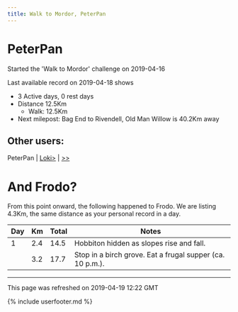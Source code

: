 ```yaml
---
title: Walk to Mordor, PeterPan
---
```


# PeterPan

Started the 'Walk to Mordor' challenge on 2019-04-16

Last available record on 2019-04-18 shows
* 3 Active days, 0 rest days
* Distance 12.5Km
  * Walk: 12.5Km
* Next milepost: Bag End to Rivendell, Old Man Willow is 40.2Km away

## Other users:

PeterPan \| [Loki\>](Loki.md) \| [\>\>](Loki.md)

# And Frodo?
From this point onward, the following happened to Frodo.
We are listing 4.3Km, the same distance as your personal record in a day.

| Day | Km | Total | Notes |
| --- | --- | --- | --- |
| 1 | 2.4 | 14.5 | Hobbiton hidden as slopes rise and fall. |
|   | 3.2 | 17.7 | Stop in a birch grove. Eat a frugal supper (ca. 10 p.m.). |


---
This page was refreshed on 2019-04-19 12:22 GMT

{% include userfooter.md %}
